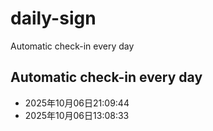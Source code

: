 # daily-sign
Automatic check-in every day
## Automatic check-in every day
- 2025年10月06日21:09:44
- 2025年10月06日13:08:33
